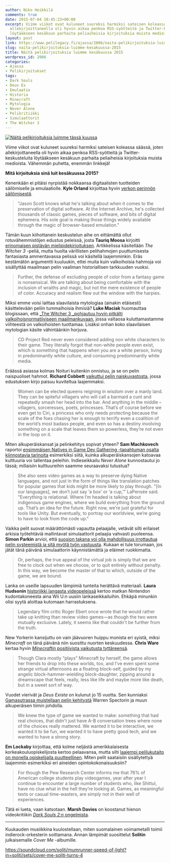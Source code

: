 ```yaml
---
author: Niko Heikkilä
comments: true
date: 2015-07-04 10:45:23+00:00
excerpt: Viime viikot ovat kuluneet suureksi harmiksi sateisen koleassa säässä, joten
  allekirjoittaneella oli hyvin aikaa penkoa RSS-syötteitä ja Twitter-keskusteluita
  löytääkseen kesäkuun parhaita peliaiheisia kirjoituksia muista medioista.
layout: post
link: https://www.pelilegacy.fi/ajassa/2006/naita-pelikirjoituksia-luimme-kesakuussa-2015
slug: naita-pelikirjoituksia-luimme-kesakuussa-2015
title: Näitä pelikirjoituksia luimme kesäkuussa 2015
wordpress_id: 2006
categories:
- Ajassa
- Pelikirjoitukset
tags:
- Dark Souls
- Deus Ex
- Emulaatio
- Historia
- Minecraft
- Mytologia
- Never Alone
- Pelikritiikki
- Simulaattorit
- The Witcher 3
---
```


[![Näitä pelikirjoituksia luimme tässä kuussa](http://www.pelilegacy.fi/wp-content/uploads/2015/02/pelikirjoitukset.png)](http://www.pelilegacy.fi/wp-content/uploads/2015/02/pelikirjoitukset.png)

Viime viikot ovat kuluneet suureksi harmiksi sateisen koleassa säässä, joten allekirjoittaneella oli hyvin aikaa penkoa RSS-syötteitä ja Twitter-keskusteluita löytääkseen kesäkuun parhaita peliaiheisia kirjoituksia muista medioista. Vähemmän puhetta, enemmän linkkejä!

**Mitä kirjoituksia sinä luit kesäkuussa 2015?**

Kenenkään ei pitäisi nyrpistää nokkaansa digitaalisten tuotteiden säilömiselle ja emulaatiolle. **Kyle Orland** kirjoittaa hyvin [verkon perinnön säilömisestä](http://arstechnica.com/gaming/2015/06/the-quest-to-save-todays-gaming-history-from-being-lost-forever).



<blockquote>"Jason Scott knows what he's talking about when it comes to the preservation of digital software. At the Internet Archive, he's collected thousands of classic games, pieces of software, and bits of digital ephemera. His sole goal is making those things widely available through the magic of browser-based emulation."</blockquote>



Tämän kuun kiihottanein keskustelun aihe on eittämättä ollut rotuvähemmistöjen edustus peleissä, josta **Tauriq Moosa** kirjoitti [erinomaisen pistävän mielipidekirjoituksen](http://www.polygon.com/2015/6/3/8719389/colorblind-on-witcher-3-rust-and-gamings-race-problem). Artikkelissa käsitellään _The Witcher 3_ -peliä, mutta huolta värillisten pelihahmojen puuttumisesta fantasiasta ammentavassa pelissä voi käsitellä laajemminkin. Eräs kestämätön argumentti kuuluukin, ettei muita kuin valkoihoisia hahmoja voi sisällyttää maailmaan pelin vaaliman historiallisen tarkkuuden vuoksi.



<blockquote>Further, the defense of excluding people of color from a fantasy game is nonsensical. We are talking about being comfortable with the inclusion of wraiths and magic, but not the mere existence of people of color. Accuracy and realism flew out the window with the harpies.</blockquote>



Miksi emme voisi laittaa slaavilaista mytologiaa (ainakin etäisesti) käsittelevään peliin tummaihoisia ihmisiä? **Luke Maciak** huomauttaa blogissaan, että [_The Witcher 3 _pohjautuu hyvin pitkälti valkoihoisnormatiiviseen maailmankuvaan](http://www.terminally-incoherent.com/blog/2015/06/04/witcher-3-and-diversity), jossa valtaosa kuluttamastamme viihteestä on valkoihoisten tuottamaa. Lisäksi onhan koko slaavilaisen mytologian käsite vähintäänkin horjuva.



<blockquote>CD Project Red never even considered adding non white characters to their game. They literally forgot that non-white people even exist, which is something that happens when you are a white person, living in predominantly white culture, and consuming predominantly white media.</blockquote>



Eräässä asiassa kolmas Noituri kuitenkin onnistuu, ja se on pelin naispuoliset hahmot. **Richard Cobbett** [vaikuttui pelin naiskuvastosta](http://www.rockpapershotgun.com/2015/06/08/women-of-the-witcher-3), jossa edustuksen kirjo paisuu kuviteltua laajemmaksi.



<blockquote>Women can be elected queens reigning in wisdom over a manly land. They can be spiteful villagers who will call a barmaid a cunt and repeatedly smash her head into the bar. And anything in the middle – villagers, sorceresses, poets, princesses. That’s of course before we even get to Ciri, a princess who only needs protecting because the scale of the foes chasing her is enough to terrify even a coalition of the world’s most badass people, and even so has a destiny involving something on a scale that leaves them so powerless, they’re not even in the loop on it.</blockquote>



Miten alkuperäiskansat ja pelinkehitys sopivat yhteen? **Sam Machkovech** raportoi [ensimmäisen Natives in Game Dev Gathering -tapahtuman osalta kiinnostavia tarinoita](http://arstechnica.com/gaming/2015/06/the-post-apocalyptic-dimensional-space-of-native-video-game-design) esimerkiksi siitä, kuinka alkuperäiskansojen katoavaa kulttuuria voi tallentaa peleihin. Indieseikkailu _Never Alone_ kunnostautui jo tässä; millaisiin kulttuureihin saamme seuraavaksi tutustua?



<blockquote>She also sees video games as a way to preserve dying Native languages, and not just in the form of things like translation patches for popular games that kids might be more likely to play through. "[In our languages], we don’t just say ‘a box’ or ‘a cup,’" LaPensée said. "Everything is relational. Where I’m headed is talking about indigenous game engines, where we build everything from the ground up. That’s an idea for the future. Right now, we’re just grateful for tools like Unity. But eventually, to portray our worldview, we’re going to have to look from the code up."</blockquote>



Vaikka pelit suovat määrättömästi vapautta pelaajalle, vetävät silti erilaiset arkisia työtehtäviä mallintavat simulaattorit pelaajia vahvasti puoleensa. **Simon Parkin** arvioi, että [suosion takana voi olla mahdollisuus irrottautua pelin systeemistä ja sitä myötä työn vastuusta](http://www.newyorker.com/business/currency/how-video-games-make-you-work). Kukaan ei tule torumaan, jos jätät tänä päivänä simulaattorin käynnistämättä ja eläimet ruokkimatta.



<blockquote>Or, perhaps, the true appeal of the virtual job is simply that we are free to clock out when we choose, or to quit entirely without penalty. In this way, we become the master of that to which, outside of the game, we are bound.</blockquote>



Lanka on useille lapsuuden lämpimiä tunteita herättävä materiaali. **Laura Hudsonin** [historiikki langasta videopeleissä](http://boingboing.net/2015/06/16/yarn-video-games.html) kertoo matkan Nintendon kudontakoneesta aina Wii U:n uusiin lankaseikkailuihin. Ehkäpä minunkin olisi syytä aloittaa kutomaan harrastuksena.



<blockquote>Legendary film critic Roger Ebert once wrote that he would rather take up knitting than review video games—as though the two were mutually exclusive. Lately, it seems like that couldn't be further from the truth.</blockquote>



New Yorkerin kansijuttu on vain jäävuoren huippu monista eri syistä, miksi _Minecraft_ on tänä päivänä niin suosittu nuorten keskuudessa. **Chris Ware** kertaa hyvin [_Minecraftin_ positiivista vaikutusta tyttäreensä](http://www.newyorker.com/culture/culture-desk/cover-story-playdate).



<blockquote>Though Clara mostly “plays” Minecraft by herself, the game allows her friends to drop into these worlds, too, and I’ve even spent some strange virtual afternoons as a floating block-self, guided by my angelic block-hammer-wielding block-daughter, zipping around a dreamscape that feels, really, less like life and maybe more like death, but in a sweet sort of way.</blockquote>



Vuodet vierivät ja _Deus Exista_ on kulunut jo 15 vuotta. Sen kunniaksi [Gamasutrassa muistellaan pelin kehitystä](http://www.gamasutra.com/view/news/240456/Developing_Deus_Ex_An_oral_history.php) Warren Spectorin ja muun alkuperäisen tiimin johdolla.



<blockquote>We knew the type of game we wanted to make: something that had real choices, that didn't just have A-B conversation trees where none of the choices really mattered. We wanted it to be interactive, we wanted it to be fun, we wanted it to have pretty good tech, and we wanted to have a strong story.</blockquote>



**Em Lockaby** kirjoittaa, että kolme neljästä amerikkalaisesta korkeakouluopiskelijosta kertoo pelaavansa, mutta silti [laajempi pelilukutaito on monella opiskelijalla puutteellinen](http://killscreendaily.com/articles/when-will-videogames-be-part-cultural-canon/). Miten pelit saataisiin sisällytettyä laajemmin esimerkiksi eri aineiden opintokokonaisuuksiin?



<blockquote>For though the Pew Research Center informs me that 76% of American college students play videogames, year after year I continue to encounter a large number of students who, like Shittul, have no clue what in the hell they’re looking at. Games, as meaningful texts or casual time-wasters, are simply not in their well of experiences.</blockquote>



Tätä ei lueta, vaan katsotaan. **Marsh Davies** on koostanut hienon videokritiikin [_Dark Souls 2:n_ ongelmista](https://www.youtube.com/watch?v=Y7Td0aesimw).



* * *



Kuukauden musiikkina kuulostellaan, miten suomalainen voimametalli toimii indierock-orkesterin soittamana. Annan lämpimät suosittelut **Solitin** julkaisemalle _Cover Me_ -albumille.

https://soundcloud.com/soliti/mumrunner-speed-of-light?in=soliti/sets/cover-me-soliti-turns-4
